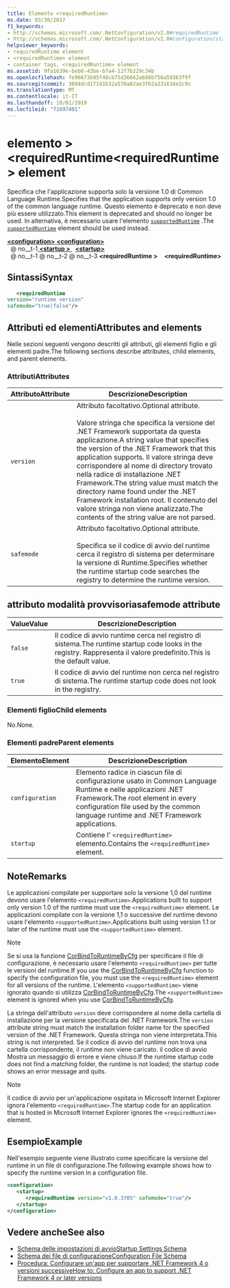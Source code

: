 ```yaml
---
title: Elemento <requiredRuntime>
ms.date: 03/30/2017
f1_keywords:
- http://schemas.microsoft.com/.NetConfiguration/v2.0#requiredRuntime
- http://schemas.microsoft.com/.NetConfiguration/v2.0#configuration/startup/requiredRuntime
helpviewer_keywords:
- requiredRuntime element
- <requiredRuntime> element
- container tags, <requiredRuntime> element
ms.assetid: 9fa1639e-beb8-43be-b7a4-12f7b229c34b
ms.openlocfilehash: fe96673b95f48cb75d36662a680bf56a59363f9f
ms.sourcegitcommit: 3094dcd17141b32a570a82ae3f62a331616e2c9c
ms.translationtype: MT
ms.contentlocale: it-IT
ms.lasthandoff: 10/01/2019
ms.locfileid: "71697491"
---
```

# <a name="requiredruntime-element"></a><span data-ttu-id="64d3e-102">elemento > \<requiredRuntime</span><span class="sxs-lookup"><span data-stu-id="64d3e-102">\<requiredRuntime> element</span></span>

<span data-ttu-id="64d3e-103">Specifica che l'applicazione supporta solo la versione 1.0 di Common Language Runtime.</span><span class="sxs-lookup"><span data-stu-id="64d3e-103">Specifies that the application supports only version 1.0 of the common language runtime.</span></span> <span data-ttu-id="64d3e-104">Questo elemento è deprecato e non deve più essere utilizzato.</span><span class="sxs-lookup"><span data-stu-id="64d3e-104">This element is deprecated and should no longer be used.</span></span> <span data-ttu-id="64d3e-105">In alternativa, è necessario usare l'elemento [`supportedRuntime`](supportedruntime-element.md) .</span><span class="sxs-lookup"><span data-stu-id="64d3e-105">The [`supportedRuntime`](supportedruntime-element.md) element should be used instead.</span></span>

[<span data-ttu-id="64d3e-106"> **\<configuration>** </span><span class="sxs-lookup"><span data-stu-id="64d3e-106">**\<configuration>**</span></span>](../configuration-element.md)  
<span data-ttu-id="64d3e-107">&nbsp; @ no__t-1[ **\<startup >** ](startup-element.md)</span><span class="sxs-lookup"><span data-stu-id="64d3e-107">&nbsp;&nbsp;[**\<startup>**](startup-element.md)</span></span>  
<span data-ttu-id="64d3e-108">&nbsp; @ no__t-1 @ no__t-2 @ no__t-3 **\<requiredRuntime >**</span><span class="sxs-lookup"><span data-stu-id="64d3e-108">&nbsp;&nbsp;&nbsp;&nbsp;**\<requiredRuntime>**</span></span>  

## <a name="syntax"></a><span data-ttu-id="64d3e-109">Sintassi</span><span class="sxs-lookup"><span data-stu-id="64d3e-109">Syntax</span></span>

```xml
   <requiredRuntime  
version="runtime version"
safemode="true|false"/>
```

## <a name="attributes-and-elements"></a><span data-ttu-id="64d3e-110">Attributi ed elementi</span><span class="sxs-lookup"><span data-stu-id="64d3e-110">Attributes and elements</span></span>

<span data-ttu-id="64d3e-111">Nelle sezioni seguenti vengono descritti gli attributi, gli elementi figlio e gli elementi padre.</span><span class="sxs-lookup"><span data-stu-id="64d3e-111">The following sections describe attributes, child elements, and parent elements.</span></span>

### <a name="attributes"></a><span data-ttu-id="64d3e-112">Attributi</span><span class="sxs-lookup"><span data-stu-id="64d3e-112">Attributes</span></span>

|<span data-ttu-id="64d3e-113">Attributo</span><span class="sxs-lookup"><span data-stu-id="64d3e-113">Attribute</span></span>|<span data-ttu-id="64d3e-114">Descrizione</span><span class="sxs-lookup"><span data-stu-id="64d3e-114">Description</span></span>|
|---------------|-----------------|
|`version`|<span data-ttu-id="64d3e-115">Attributo facoltativo.</span><span class="sxs-lookup"><span data-stu-id="64d3e-115">Optional attribute.</span></span><br /><br /> <span data-ttu-id="64d3e-116">Valore stringa che specifica la versione del .NET Framework supportata da questa applicazione.</span><span class="sxs-lookup"><span data-stu-id="64d3e-116">A string value that specifies the version of the .NET Framework that this application supports.</span></span> <span data-ttu-id="64d3e-117">Il valore stringa deve corrispondere al nome di directory trovato nella radice di installazione .NET Framework.</span><span class="sxs-lookup"><span data-stu-id="64d3e-117">The string value must match the directory name found under the .NET Framework installation root.</span></span> <span data-ttu-id="64d3e-118">Il contenuto del valore stringa non viene analizzato.</span><span class="sxs-lookup"><span data-stu-id="64d3e-118">The contents of the string value are not parsed.</span></span>|
|`safemode`|<span data-ttu-id="64d3e-119">Attributo facoltativo.</span><span class="sxs-lookup"><span data-stu-id="64d3e-119">Optional attribute.</span></span><br /><br /> <span data-ttu-id="64d3e-120">Specifica se il codice di avvio del runtime cerca il registro di sistema per determinare la versione di Runtime.</span><span class="sxs-lookup"><span data-stu-id="64d3e-120">Specifies whether the runtime startup code searches the registry to determine the runtime version.</span></span>|

## <a name="safemode-attribute"></a><span data-ttu-id="64d3e-121">attributo modalità provvisoria</span><span class="sxs-lookup"><span data-stu-id="64d3e-121">safemode attribute</span></span>

|<span data-ttu-id="64d3e-122">Value</span><span class="sxs-lookup"><span data-stu-id="64d3e-122">Value</span></span>|<span data-ttu-id="64d3e-123">Descrizione</span><span class="sxs-lookup"><span data-stu-id="64d3e-123">Description</span></span>|
|-----------|-----------------|
|`false`|<span data-ttu-id="64d3e-124">Il codice di avvio runtime cerca nel registro di sistema.</span><span class="sxs-lookup"><span data-stu-id="64d3e-124">The runtime startup code looks in the registry.</span></span> <span data-ttu-id="64d3e-125">Rappresenta il valore predefinito.</span><span class="sxs-lookup"><span data-stu-id="64d3e-125">This is the default value.</span></span>|
|`true`|<span data-ttu-id="64d3e-126">Il codice di avvio del runtime non cerca nel registro di sistema.</span><span class="sxs-lookup"><span data-stu-id="64d3e-126">The runtime startup code does not look in the registry.</span></span>|

### <a name="child-elements"></a><span data-ttu-id="64d3e-127">Elementi figlio</span><span class="sxs-lookup"><span data-stu-id="64d3e-127">Child elements</span></span>

<span data-ttu-id="64d3e-128">No.</span><span class="sxs-lookup"><span data-stu-id="64d3e-128">None.</span></span>

### <a name="parent-elements"></a><span data-ttu-id="64d3e-129">Elementi padre</span><span class="sxs-lookup"><span data-stu-id="64d3e-129">Parent elements</span></span>

|<span data-ttu-id="64d3e-130">Elemento</span><span class="sxs-lookup"><span data-stu-id="64d3e-130">Element</span></span>|<span data-ttu-id="64d3e-131">Descrizione</span><span class="sxs-lookup"><span data-stu-id="64d3e-131">Description</span></span>|
|-------------|-----------------|
|`configuration`|<span data-ttu-id="64d3e-132">Elemento radice in ciascun file di configurazione usato in Common Language Runtime e nelle applicazioni .NET Framework.</span><span class="sxs-lookup"><span data-stu-id="64d3e-132">The root element in every configuration file used by the common language runtime and .NET Framework applications.</span></span>|
|`startup`|<span data-ttu-id="64d3e-133">Contiene l' `<requiredRuntime>` elemento.</span><span class="sxs-lookup"><span data-stu-id="64d3e-133">Contains the `<requiredRuntime>` element.</span></span>|

## <a name="remarks"></a><span data-ttu-id="64d3e-134">Note</span><span class="sxs-lookup"><span data-stu-id="64d3e-134">Remarks</span></span>
 <span data-ttu-id="64d3e-135">Le applicazioni compilate per supportare solo la versione 1,0 del runtime devono usare l'elemento `<requiredRuntime>`.</span><span class="sxs-lookup"><span data-stu-id="64d3e-135">Applications built to support only version 1.0 of the runtime must use the `<requiredRuntime>` element.</span></span> <span data-ttu-id="64d3e-136">Le applicazioni compilate con la versione 1,1 o successive del runtime devono usare l'elemento `<supportedRuntime>`.</span><span class="sxs-lookup"><span data-stu-id="64d3e-136">Applications built using version 1.1 or later of the runtime must use the `<supportedRuntime>` element.</span></span>

> [!NOTE]
> <span data-ttu-id="64d3e-137">Se si usa la funzione [CorBindToRuntimeByCfg](../../../unmanaged-api/hosting/corbindtoruntimebycfg-function.md) per specificare il file di configurazione, è necessario usare l'elemento `<requiredRuntime>` per tutte le versioni del runtime.</span><span class="sxs-lookup"><span data-stu-id="64d3e-137">If you use the [CorBindToRuntimeByCfg](../../../unmanaged-api/hosting/corbindtoruntimebycfg-function.md) function to specify the configuration file, you must use the `<requiredRuntime>` element for all versions of the runtime.</span></span> <span data-ttu-id="64d3e-138">L'elemento `<supportedRuntime>` viene ignorato quando si utilizza [CorBindToRuntimeByCfg](../../../unmanaged-api/hosting/corbindtoruntimebycfg-function.md).</span><span class="sxs-lookup"><span data-stu-id="64d3e-138">The `<supportedRuntime>` element is ignored when you use [CorBindToRuntimeByCfg](../../../unmanaged-api/hosting/corbindtoruntimebycfg-function.md).</span></span>

 <span data-ttu-id="64d3e-139">La stringa dell'attributo `version` deve corrispondere al nome della cartella di installazione per la versione specificata del .NET Framework.</span><span class="sxs-lookup"><span data-stu-id="64d3e-139">The `version` attribute string must match the installation folder name for the specified version of the .NET Framework.</span></span> <span data-ttu-id="64d3e-140">Questa stringa non viene interpretata.</span><span class="sxs-lookup"><span data-stu-id="64d3e-140">This string is not interpreted.</span></span> <span data-ttu-id="64d3e-141">Se il codice di avvio del runtime non trova una cartella corrispondente, il runtime non viene caricato. il codice di avvio Mostra un messaggio di errore e viene chiuso.</span><span class="sxs-lookup"><span data-stu-id="64d3e-141">If the runtime startup code does not find a matching folder, the runtime is not loaded; the startup code shows an error message and quits.</span></span>

> [!NOTE]
> <span data-ttu-id="64d3e-142">Il codice di avvio per un'applicazione ospitata in Microsoft Internet Explorer ignora l'elemento `<requiredRuntime>`.</span><span class="sxs-lookup"><span data-stu-id="64d3e-142">The startup code for an application that is hosted in Microsoft Internet Explorer ignores the `<requiredRuntime>` element.</span></span>

## <a name="example"></a><span data-ttu-id="64d3e-143">Esempio</span><span class="sxs-lookup"><span data-stu-id="64d3e-143">Example</span></span>

<span data-ttu-id="64d3e-144">Nell'esempio seguente viene illustrato come specificare la versione del runtime in un file di configurazione.</span><span class="sxs-lookup"><span data-stu-id="64d3e-144">The following example shows how to specify the runtime version in a configuration file.</span></span>

```xml
<configuration>
   <startup>
      <requiredRuntime version="v1.0.3705" safemode="true"/>
   </startup>
</configuration>
```

## <a name="see-also"></a><span data-ttu-id="64d3e-145">Vedere anche</span><span class="sxs-lookup"><span data-stu-id="64d3e-145">See also</span></span>

- [<span data-ttu-id="64d3e-146">Schema delle impostazioni di avvio</span><span class="sxs-lookup"><span data-stu-id="64d3e-146">Startup Settings Schema</span></span>](index.md)
- [<span data-ttu-id="64d3e-147">Schema dei file di configurazione</span><span class="sxs-lookup"><span data-stu-id="64d3e-147">Configuration File Schema</span></span>](../index.md)
- [<span data-ttu-id="64d3e-148">Procedura: Configurare un'app per supportare .NET Framework 4 o versioni successive</span><span class="sxs-lookup"><span data-stu-id="64d3e-148">How to: Configure an app to support .NET Framework 4 or later versions</span></span>](../../../migration-guide/how-to-configure-an-app-to-support-net-framework-4-or-4-5.md)
